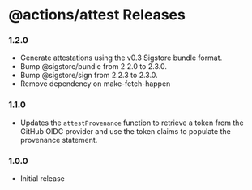 # @actions/attest Releases

### 1.2.0

- Generate attestations using the v0.3 Sigstore bundle format.
- Bump @sigstore/bundle from 2.2.0 to 2.3.0.
- Bump @sigstore/sign from 2.2.3 to 2.3.0.
- Remove dependency on make-fetch-happen

### 1.1.0

- Updates the `attestProvenance` function to retrieve a token from the GitHub OIDC provider and use the token claims to populate the provenance statement.

### 1.0.0

- Initial release
